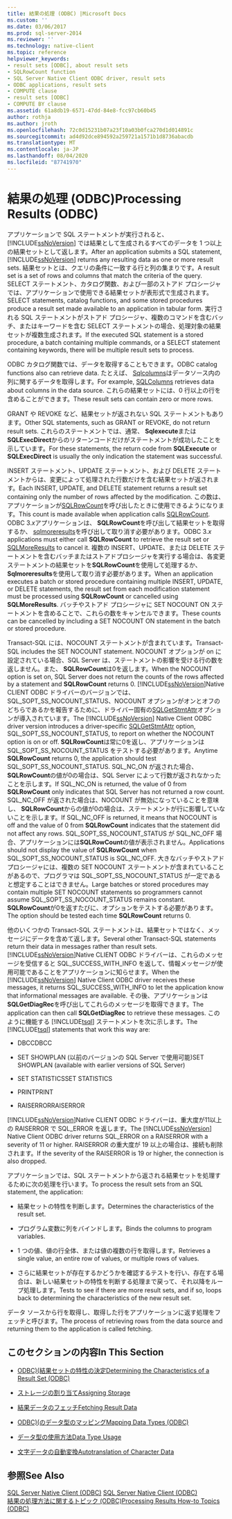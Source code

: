 ```yaml
---
title: 結果の処理 (ODBC) |Microsoft Docs
ms.custom: ''
ms.date: 03/06/2017
ms.prod: sql-server-2014
ms.reviewer: ''
ms.technology: native-client
ms.topic: reference
helpviewer_keywords:
- result sets [ODBC], about result sets
- SQLRowCount function
- SQL Server Native Client ODBC driver, result sets
- ODBC applications, result sets
- COMPUTE clause
- result sets [ODBC]
- COMPUTE BY clause
ms.assetid: 61a8db19-6571-47dd-84e8-fcc97cb60b45
author: rothja
ms.author: jroth
ms.openlocfilehash: 72c0d15231b07a23f10a03b0fca270d1d014891c
ms.sourcegitcommit: ad4d92dce894592a259721a1571b1d8736abacdb
ms.translationtype: MT
ms.contentlocale: ja-JP
ms.lasthandoff: 08/04/2020
ms.locfileid: "87741970"
---
```

# <a name="processing-results-odbc"></a><span data-ttu-id="7d0ef-102">結果の処理 (ODBC)</span><span class="sxs-lookup"><span data-stu-id="7d0ef-102">Processing Results (ODBC)</span></span>
  <span data-ttu-id="7d0ef-103">アプリケーションで SQL ステートメントが実行されると、[!INCLUDE[ssNoVersion](../../includes/ssnoversion-md.md)] では結果として生成されるすべてのデータを 1 つ以上の結果セットとして返します。</span><span class="sxs-lookup"><span data-stu-id="7d0ef-103">After an application submits a SQL statement, [!INCLUDE[ssNoVersion](../../includes/ssnoversion-md.md)] returns any resulting data as one or more result sets.</span></span> <span data-ttu-id="7d0ef-104">結果セットとは、クエリの条件に一致する行と列の集まりです。</span><span class="sxs-lookup"><span data-stu-id="7d0ef-104">A result set is a set of rows and columns that match the criteria of the query.</span></span> <span data-ttu-id="7d0ef-105">SELECT ステートメント、カタログ関数、および一部のストアド プロシージャでは、アプリケーションで使用できる結果セットが表形式で生成されます。</span><span class="sxs-lookup"><span data-stu-id="7d0ef-105">SELECT statements, catalog functions, and some stored procedures produce a result set made available to an application in tabular form.</span></span> <span data-ttu-id="7d0ef-106">実行される SQL ステートメントがストアド プロシージャ、複数のコマンドを含むバッチ、またはキーワードを含む SELECT ステートメントの場合、処理対象の結果セットが複数生成されます。</span><span class="sxs-lookup"><span data-stu-id="7d0ef-106">If the executed SQL statement is a stored procedure, a batch containing multiple commands, or a SELECT statement containing keywords, there will be multiple result sets to process.</span></span>  
  
 <span data-ttu-id="7d0ef-107">ODBC カタログ関数では、データを取得することもできます。</span><span class="sxs-lookup"><span data-stu-id="7d0ef-107">ODBC catalog functions also can retrieve data.</span></span> <span data-ttu-id="7d0ef-108">たとえば、 [Sqlcolumns](../native-client-odbc-api/sqlcolumns.md)はデータソース内の列に関するデータを取得します。</span><span class="sxs-lookup"><span data-stu-id="7d0ef-108">For example, [SQLColumns](../native-client-odbc-api/sqlcolumns.md) retrieves data about columns in the data source.</span></span> <span data-ttu-id="7d0ef-109">これらの結果セットには、0 行以上の行を含めることができます。</span><span class="sxs-lookup"><span data-stu-id="7d0ef-109">These result sets can contain zero or more rows.</span></span>  
  
 <span data-ttu-id="7d0ef-110">GRANT や REVOKE など、結果セットが返されない SQL ステートメントもあります。</span><span class="sxs-lookup"><span data-stu-id="7d0ef-110">Other SQL statements, such as GRANT or REVOKE, do not return result sets.</span></span> <span data-ttu-id="7d0ef-111">これらのステートメントでは、通常、 **Sqlexecute**または**SQLExecDirect**からのリターンコードだけがステートメントが成功したことを示しています。</span><span class="sxs-lookup"><span data-stu-id="7d0ef-111">For these statements, the return code from **SQLExecute** or **SQLExecDirect** is usually the only indication the statement was successful.</span></span>  
  
 <span data-ttu-id="7d0ef-112">INSERT ステートメント、UPDATE ステートメント、および DELETE ステートメントからは、変更によって処理された行数だけを含む結果セットが返されます。</span><span class="sxs-lookup"><span data-stu-id="7d0ef-112">Each INSERT, UPDATE, and DELETE statement returns a result set containing only the number of rows affected by the modification.</span></span> <span data-ttu-id="7d0ef-113">この数は、アプリケーションが[SQLRowCount](../native-client-odbc-api/sqlrowcount.md)を呼び出したときに使用できるようになります。</span><span class="sxs-lookup"><span data-stu-id="7d0ef-113">This count is made available when application calls [SQLRowCount](../native-client-odbc-api/sqlrowcount.md).</span></span> <span data-ttu-id="7d0ef-114">ODBC 3.*x*アプリケーションは、 **SQLRowCount**を呼び出して結果セットを取得するか、 [sqlmoreresults](../native-client-odbc-api/sqlmoreresults.md)を呼び出して取り消す必要があります。</span><span class="sxs-lookup"><span data-stu-id="7d0ef-114">ODBC 3.*x* applications must either call **SQLRowCount** to retrieve the result set or [SQLMoreResults](../native-client-odbc-api/sqlmoreresults.md) to cancel it.</span></span> <span data-ttu-id="7d0ef-115">複数の INSERT、UPDATE、または DELETE ステートメントを含むバッチまたはストアドプロシージャを実行する場合は、各変更ステートメントの結果セットを**SQLRowCount**を使用して処理するか、 **Sqlmoreresults**を使用して取り消す必要があります。</span><span class="sxs-lookup"><span data-stu-id="7d0ef-115">When an application executes a batch or stored procedure containing multiple INSERT, UPDATE, or DELETE statements, the result set from each modification statement must be processed using **SQLRowCount** or cancelled using **SQLMoreResults**.</span></span> <span data-ttu-id="7d0ef-116">バッチやストアド プロシージャに SET NOCOUNT ON ステートメントを含めることで、これらの数をキャンセルできます。</span><span class="sxs-lookup"><span data-stu-id="7d0ef-116">These counts can be cancelled by including a SET NOCOUNT ON statement in the batch or stored procedure.</span></span>  
  
 <span data-ttu-id="7d0ef-117">Transact-SQL には、NOCOUNT ステートメントが含まれています。</span><span class="sxs-lookup"><span data-stu-id="7d0ef-117">Transact-SQL includes the SET NOCOUNT statement.</span></span> <span data-ttu-id="7d0ef-118">NOCOUNT オプションが on に設定されている場合、SQL Server は、ステートメントの影響を受ける行の数を返しません。また、 **SQLRowCount**は0を返します。</span><span class="sxs-lookup"><span data-stu-id="7d0ef-118">When the NOCOUNT option is set on, SQL Server does not return the counts of the rows affected by a statement and **SQLRowCount** returns 0.</span></span> <span data-ttu-id="7d0ef-119">[!INCLUDE[ssNoVersion](../../includes/ssnoversion-md.md)]Native CLIENT ODBC ドライバーのバージョンでは、SQL_SOPT_SS_NOCOUNT_STATUS、NOCOUNT オプションがオンとオフのどちらであるかを報告するために、ドライバー固有の[SQLGetStmtAttr](../native-client-odbc-api/sqlgetstmtattr.md)オプションが導入されています。</span><span class="sxs-lookup"><span data-stu-id="7d0ef-119">The [!INCLUDE[ssNoVersion](../../includes/ssnoversion-md.md)] Native Client ODBC driver version introduces a driver-specific [SQLGetStmtAttr](../native-client-odbc-api/sqlgetstmtattr.md) option, SQL_SOPT_SS_NOCOUNT_STATUS, to report on whether the NOCOUNT option is on or off.</span></span> <span data-ttu-id="7d0ef-120">**SQLRowCount**は常に0を返し、アプリケーションは SQL_SOPT_SS_NOCOUNT_STATUS をテストする必要があります。</span><span class="sxs-lookup"><span data-stu-id="7d0ef-120">Anytime **SQLRowCount** returns 0, the application should test SQL_SOPT_SS_NOCOUNT_STATUS.</span></span> <span data-ttu-id="7d0ef-121">SQL_NC_ON が返された場合、 **SQLRowCount**の値が0の場合は、SQL Server によって行数が返されなかったことを示します。</span><span class="sxs-lookup"><span data-stu-id="7d0ef-121">If SQL_NC_ON is returned, the value of 0 from **SQLRowCount** only indicates that SQL Server has not returned a row count.</span></span> <span data-ttu-id="7d0ef-122">SQL_NC_OFF が返された場合は、NOCOUNT が無効になっていることを意味し、 **SQLRowCount**からの値が0の場合は、ステートメントが行に影響していないことを示します。</span><span class="sxs-lookup"><span data-stu-id="7d0ef-122">If SQL_NC_OFF is returned, it means that NOCOUNT is off and the value of 0 from **SQLRowCount** indicates that the statement did not affect any rows.</span></span> <span data-ttu-id="7d0ef-123">SQL_SOPT_SS_NOCOUNT_STATUS が SQL_NC_OFF 場合、アプリケーションには**SQLRowCount**の値が表示されません。</span><span class="sxs-lookup"><span data-stu-id="7d0ef-123">Applications should not display the value of **SQLRowCount** when SQL_SOPT_SS_NOCOUNT_STATUS is SQL_NC_OFF.</span></span> <span data-ttu-id="7d0ef-124">大きなバッチやストアド プロシージャには、複数の SET NOCOUNT ステートメントが含まれていることがあるので、プログラマは SQL_SOPT_SS_NOCOUNT_STATUS が一定であると想定することはできません。</span><span class="sxs-lookup"><span data-stu-id="7d0ef-124">Large batches or stored procedures may contain multiple SET NOCOUNT statements so programmers cannot assume SQL_SOPT_SS_NOCOUNT_STATUS remains constant.</span></span> <span data-ttu-id="7d0ef-125">**SQLRowCount**が0を返すたびに、オプションをテストする必要があります。</span><span class="sxs-lookup"><span data-stu-id="7d0ef-125">The option should be tested each time **SQLRowCount** returns 0.</span></span>  
  
 <span data-ttu-id="7d0ef-126">他のいくつかの Transact-SQL ステートメントは、結果セットではなく、メッセージにデータを含めて返します。</span><span class="sxs-lookup"><span data-stu-id="7d0ef-126">Several other Transact-SQL statements return their data in messages rather than result sets.</span></span> <span data-ttu-id="7d0ef-127">[!INCLUDE[ssNoVersion](../../includes/ssnoversion-md.md)]Native CLIENT ODBC ドライバーは、これらのメッセージを受信すると SQL_SUCCESS_WITH_INFO を返して、情報メッセージが使用可能であることをアプリケーションに知らせます。</span><span class="sxs-lookup"><span data-stu-id="7d0ef-127">When the [!INCLUDE[ssNoVersion](../../includes/ssnoversion-md.md)] Native Client ODBC driver receives these messages, it returns SQL_SUCCESS_WITH_INFO to let the application know that informational messages are available.</span></span> <span data-ttu-id="7d0ef-128">その後、アプリケーションは**SQLGetDiagRec**を呼び出してこれらのメッセージを取得できます。</span><span class="sxs-lookup"><span data-stu-id="7d0ef-128">The application can then call **SQLGetDiagRec** to retrieve these messages.</span></span> <span data-ttu-id="7d0ef-129">このように機能する [!INCLUDE[tsql](../../includes/tsql-md.md)] ステートメントを次に示します。</span><span class="sxs-lookup"><span data-stu-id="7d0ef-129">The [!INCLUDE[tsql](../../includes/tsql-md.md)] statements that work this way are:</span></span>  
  
-   <span data-ttu-id="7d0ef-130">DBCC</span><span class="sxs-lookup"><span data-stu-id="7d0ef-130">DBCC</span></span>  
  
-   <span data-ttu-id="7d0ef-131">SET SHOWPLAN (以前のバージョンの SQL Server で使用可能)</span><span class="sxs-lookup"><span data-stu-id="7d0ef-131">SET SHOWPLAN (available with earlier versions of SQL Server)</span></span>  
  
-   <span data-ttu-id="7d0ef-132">SET STATISTICS</span><span class="sxs-lookup"><span data-stu-id="7d0ef-132">SET STATISTICS</span></span>  
  
-   <span data-ttu-id="7d0ef-133">PRINT</span><span class="sxs-lookup"><span data-stu-id="7d0ef-133">PRINT</span></span>  
  
-   <span data-ttu-id="7d0ef-134">RAISERROR</span><span class="sxs-lookup"><span data-stu-id="7d0ef-134">RAISERROR</span></span>  
  
 <span data-ttu-id="7d0ef-135">[!INCLUDE[ssNoVersion](../../includes/ssnoversion-md.md)]Native CLIENT ODBC ドライバーは、重大度が11以上の RAISERROR で SQL_ERROR を返します。</span><span class="sxs-lookup"><span data-stu-id="7d0ef-135">The [!INCLUDE[ssNoVersion](../../includes/ssnoversion-md.md)] Native Client ODBC driver returns SQL_ERROR on a RAISERROR with a severity of 11 or higher.</span></span> <span data-ttu-id="7d0ef-136">RAISERROR の重大度が 19 以上の場合は、接続も削除されます。</span><span class="sxs-lookup"><span data-stu-id="7d0ef-136">If the severity of the RAISERROR is 19 or higher, the connection is also dropped.</span></span>  
  
 <span data-ttu-id="7d0ef-137">アプリケーションでは、SQL ステートメントから返される結果セットを処理するために次の処理を行います。</span><span class="sxs-lookup"><span data-stu-id="7d0ef-137">To process the result sets from an SQL statement, the application:</span></span>  
  
-   <span data-ttu-id="7d0ef-138">結果セットの特性を判断します。</span><span class="sxs-lookup"><span data-stu-id="7d0ef-138">Determines the characteristics of the result set.</span></span>  
  
-   <span data-ttu-id="7d0ef-139">プログラム変数に列をバインドします。</span><span class="sxs-lookup"><span data-stu-id="7d0ef-139">Binds the columns to program variables.</span></span>  
  
-   <span data-ttu-id="7d0ef-140">1 つの値、値の行全体、または値の複数の行を取得します。</span><span class="sxs-lookup"><span data-stu-id="7d0ef-140">Retrieves a single value, an entire row of values, or multiple rows of values.</span></span>  
  
-   <span data-ttu-id="7d0ef-141">さらに結果セットが存在するかどうかを確認するテストを行い、存在する場合は、新しい結果セットの特性を判断する処理まで戻って、それ以降をループ処理します。</span><span class="sxs-lookup"><span data-stu-id="7d0ef-141">Tests to see if there are more result sets, and if so, loops back to determining the characteristics of the new result set.</span></span>  
  
 <span data-ttu-id="7d0ef-142">データ ソースから行を取得し、取得した行をアプリケーションに返す処理をフェッチと呼びます。</span><span class="sxs-lookup"><span data-stu-id="7d0ef-142">The process of retrieving rows from the data source and returning them to the application is called fetching.</span></span>  
  
## <a name="in-this-section"></a><span data-ttu-id="7d0ef-143">このセクションの内容</span><span class="sxs-lookup"><span data-stu-id="7d0ef-143">In This Section</span></span>  
  
-   [<span data-ttu-id="7d0ef-144">ODBC&#41;&#40;結果セットの特性の決定</span><span class="sxs-lookup"><span data-stu-id="7d0ef-144">Determining the Characteristics of a Result Set &#40;ODBC&#41;</span></span>](determining-the-characteristics-of-a-result-set-odbc.md)  
  
-   [<span data-ttu-id="7d0ef-145">ストレージの割り当て</span><span class="sxs-lookup"><span data-stu-id="7d0ef-145">Assigning Storage</span></span>](assigning-storage.md)  
  
-   [<span data-ttu-id="7d0ef-146">結果データのフェッチ</span><span class="sxs-lookup"><span data-stu-id="7d0ef-146">Fetching Result Data</span></span>](fetching-result-data.md)  
  
-   [<span data-ttu-id="7d0ef-147">ODBC&#41;&#40;のデータ型のマッピング</span><span class="sxs-lookup"><span data-stu-id="7d0ef-147">Mapping Data Types &#40;ODBC&#41;</span></span>](mapping-data-types-odbc.md)  
  
-   [<span data-ttu-id="7d0ef-148">データ型の使用方法</span><span class="sxs-lookup"><span data-stu-id="7d0ef-148">Data Type Usage</span></span>](data-type-usage.md)  
  
-   [<span data-ttu-id="7d0ef-149">文字データの自動変換</span><span class="sxs-lookup"><span data-stu-id="7d0ef-149">Autotranslation of Character Data</span></span>](autotranslation-of-character-data.md)  
  
## <a name="see-also"></a><span data-ttu-id="7d0ef-150">参照</span><span class="sxs-lookup"><span data-stu-id="7d0ef-150">See Also</span></span>  
 <span data-ttu-id="7d0ef-151">[SQL Server Native Client &#40;ODBC&#41;](../native-client/odbc/sql-server-native-client-odbc.md) </span><span class="sxs-lookup"><span data-stu-id="7d0ef-151">[SQL Server Native Client &#40;ODBC&#41;](../native-client/odbc/sql-server-native-client-odbc.md) </span></span>  
 [<span data-ttu-id="7d0ef-152">結果の処理方法に関するトピック &#40;ODBC&#41;</span><span class="sxs-lookup"><span data-stu-id="7d0ef-152">Processing Results How-to Topics &#40;ODBC&#41;</span></span>](../../database-engine/dev-guide/processing-results-how-to-topics-odbc.md)  
  
  
